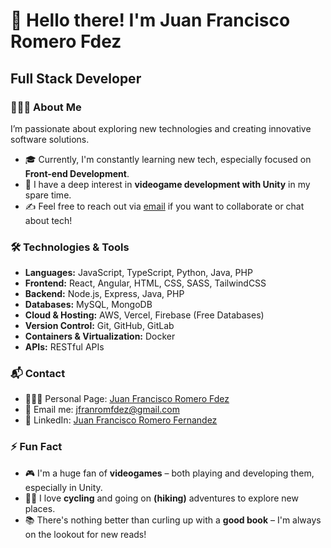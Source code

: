# 👋 Hello there! I'm Juan Francisco Romero Fdez
## Full Stack Developer

### 👨🏻‍💻 About Me
I’m passionate about exploring new technologies and creating innovative software solutions.

- 🎓 Currently, I'm constantly learning new tech, especially focused on **Front-end Development**.
- 🌱 I have a deep interest in **videogame development with Unity** in my spare time.
- ✍️ Feel free to reach out via [email](mailto:jfranromfdez@gmail.com) if you want to collaborate or chat about tech!

### 🛠️ Technologies & Tools
- **Languages:** JavaScript, TypeScript, Python, Java, PHP
- **Frontend:** React, Angular, HTML, CSS, SASS, TailwindCSS
- **Backend:** Node.js, Express, Java, PHP
- **Databases:** MySQL, MongoDB
- **Cloud & Hosting:** AWS, Vercel, Firebase (Free Databases)
- **Version Control:** Git, GitHub, GitLab
- **Containers & Virtualization:** Docker
- **APIs:** RESTful APIs
  
### 📬 Contact
- 👨🏻‍💻 Personal Page: [Juan Francisco Romero Fdez](https://jfrfdezpage.vercel.app/)
- 📧 Email me: [jfranromfdez@gmail.com](mailto:jfranromfdez@gmail.com)
- 💼 LinkedIn: [Juan Francisco Romero Fernandez](https://www.linkedin.com/in/juanfrromero)

### ⚡ Fun Fact
- 🎮 I'm a huge fan of **videogames** – both playing and developing them, especially in Unity.
- 🚴‍♂️ I love **cycling** and going on **(hiking)** adventures to explore new places.
- 📚 There's nothing better than curling up with a **good book** – I'm always on the lookout for new reads!
